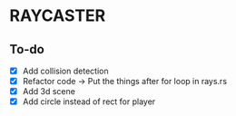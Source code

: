 # RAYCASTER

## To-do

- [x] Add collision detection
- [x] Refactor code -> Put the things after for loop in rays.rs
- [x] Add 3d scene
- [x] Add circle instead of rect for player
